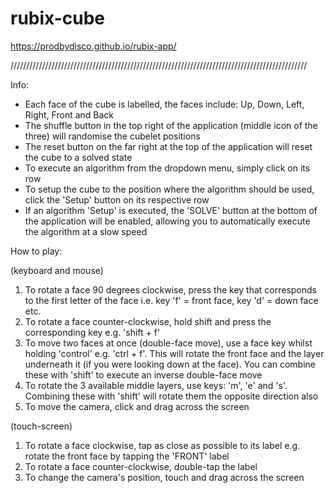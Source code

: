 # rubix-cube

https://prodbydisco.github.io/rubix-app/

//////////////////////////////////////////////////////////////////////////////////////////////

Info:
- Each face of the cube is labelled, the faces include: Up, Down, Left, Right, Front and Back
- The shuffle button in the top right of the application (middle icon of the three) will randomise the cubelet positions
- The reset button on the far right at the top of the application will reset the cube to a solved state
- To execute an algorithm from the dropdown menu, simply click on its row
- To setup the cube to the position where the algorithm should be used, click the 'Setup' button on its respective row
- If an algorithm 'Setup' is executed, the 'SOLVE' button at the bottom of the application will be enabled, allowing you to automatically execute the algorithm at a slow speed



How to play:

(keyboard and mouse)

1. To rotate a face 90 degrees clockwise, press the key that corresponds to the first letter of the face i.e. key 'f' = front face, key 'd' = down face etc.
2. To rotate a face counter-clockwise, hold shift and press the corresponding key e.g. 'shift + f'
3. To move two faces at once (double-face move), use a face key whilst holding 'control' e.g. 'ctrl + f'. This will rotate the front face and the layer underneath it (if you were looking down at the face). You can combine these with 'shift' to execute an inverse double-face move
4. To rotate the 3 available middle layers, use keys: 'm', 'e' and 's'. Combining these with 'shift' will rotate them the opposite direction also
5. To move the camera, click and drag across the screen



(touch-screen)

1. To rotate a face clockwise, tap as close as possible to its label e.g. rotate the front face by tapping the 'FRONT' label
2. To rotate a face counter-clockwise, double-tap the label
3. To change the camera's position, touch and drag across the screen